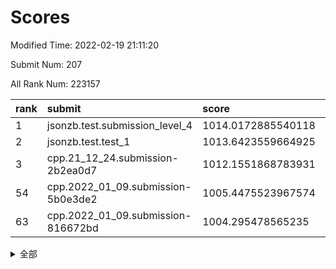 # Scores

Modified Time: 2022-02-19 21:11:20

Submit Num: 207

All Rank Num: 223157

| rank |               submit               |       score        |       sigma        | pk_num |
| :--- | :--------------------------------- | :----------------- | :----------------- | :----- |
| 1    | jsonzb.test.submission_level_4     | 1014.0172885540118 | 0.785214557392349  | 4308   |
| 2    | jsonzb.test.test_1                 | 1013.6423559664925 | 0.820090663154041  | 4310   |
| 3    | cpp.21_12_24.submission-2b2ea0d7   | 1012.1551868783931 | 0.7847594416254347 | 4311   |
| 54   | cpp.2022_01_09.submission-5b0e3de2 | 1005.4475523967574 | 0.723466511400517  | 4311   |
| 63   | cpp.2022_01_09.submission-816672bd | 1004.295478565235  | 0.7254095377953224 | 4311   |


<details>
<summary>全部</summary>

| rank |                 submit                 |       score        |       sigma        | pk_num |
| :--- | :------------------------------------- | :----------------- | :----------------- | :----- |
| 1    | jsonzb.test.submission_level_4         | 1014.0172885540118 | 0.785214557392349  | 4308   |
| 2    | jsonzb.test.test_1                     | 1013.6423559664925 | 0.820090663154041  | 4310   |
| 3    | cpp.21_12_24.submission-2b2ea0d7       | 1012.1551868783931 | 0.7847594416254347 | 4311   |
| 4    | gobigger.level_3.submission_level_3_12 | 1011.8027910821429 | 0.7705666382920814 | 4310   |
| 5    | gobigger.level_3.submission_level_3_25 | 1011.7254964349103 | 0.7621014833161086 | 4313   |
| 6    | gobigger.level_3.submission_level_3_44 | 1011.6255680121266 | 0.7640548874128255 | 4316   |
| 7    | gobigger.level_3.submission_level_3_4  | 1011.5879314411609 | 0.7718212919323423 | 4308   |
| 8    | gobigger.level_3.submission_level_3_32 | 1011.4436852550562 | 0.780056424251656  | 4312   |
| 9    | gobigger.level_3.submission_level_3_33 | 1011.1916907899212 | 0.7652211218268599 | 4304   |
| 10   | gobigger.level_3.submission_level_3_1  | 1011.0905728274712 | 0.7713161962734592 | 4313   |
| 11   | gobigger.level_3.submission_level_3_48 | 1010.9396894175148 | 0.7759431753669147 | 4306   |
| 12   | gobigger.level_3.submission_level_3_2  | 1010.8610349944607 | 0.7787186252841098 | 4310   |
| 13   | gobigger.level_3.submission_level_3_22 | 1010.7717070394914 | 0.7680905732413524 | 4315   |
| 14   | gobigger.level_3.submission_level_3_15 | 1010.7481427463871 | 0.795907205596503  | 4316   |
| 15   | gobigger.level_3.submission_level_3_37 | 1010.7398810291608 | 0.7518402453157119 | 4312   |
| 16   | gobigger.level_3.submission_level_3_35 | 1010.7145032321072 | 0.7725365930954111 | 4317   |
| 17   | gobigger.level_3.submission_level_3_19 | 1010.6411550575376 | 0.7838320500464732 | 4307   |
| 18   | gobigger.level_3.submission_level_3_23 | 1010.6241454052177 | 0.7728147354243923 | 4315   |
| 19   | gobigger.level_3.submission_level_3_31 | 1010.6236526227252 | 0.7957694765293846 | 4311   |
| 20   | gobigger.level_3.submission_level_3_27 | 1010.5817839595101 | 0.7782993154389783 | 4315   |
| 21   | gobigger.level_3.submission_level_3_10 | 1010.5576938694611 | 0.7353514631408742 | 4313   |
| 22   | gobigger.level_3.submission_level_3_47 | 1010.4757625260879 | 0.7674606172231847 | 4310   |
| 23   | gobigger.level_3.submission_level_3_38 | 1010.4553705615613 | 0.7594982630404885 | 4307   |
| 24   | gobigger.level_3.submission_level_3_11 | 1010.2581798337699 | 0.746207511409306  | 4306   |
| 25   | gobigger.level_3.submission_level_3_40 | 1010.2559103009384 | 0.7752522997465737 | 4315   |
| 26   | gobigger.level_3.submission_level_3_5  | 1010.2115732014902 | 0.7572260993931038 | 4313   |
| 27   | gobigger.level_3.submission_level_3_36 | 1010.1949899933402 | 0.7742751038452903 | 4318   |
| 28   | gobigger.level_3.submission_level_3_8  | 1010.1476831856999 | 0.7509595532304206 | 4315   |
| 29   | gobigger.level_3.submission_level_3_39 | 1010.0026587747033 | 0.7616540852960517 | 4314   |
| 30   | gobigger.level_3.submission_level_3_16 | 1009.9621370490279 | 0.7678804652427617 | 4311   |
| 31   | gobigger.level_3.submission_level_3_0  | 1009.8552605033038 | 0.7558069653918332 | 4310   |
| 32   | gobigger.level_3.submission_level_3_34 | 1009.8424787183778 | 0.7516779913533497 | 4312   |
| 33   | gobigger.level_3.submission_level_3_18 | 1009.8032320120396 | 0.7481961810316076 | 4311   |
| 34   | gobigger.level_3.submission_level_3_30 | 1009.8005889896898 | 0.757700518888126  | 4315   |
| 35   | gobigger.level_3.submission_level_3_6  | 1009.7943144128867 | 0.7470428848400789 | 4316   |
| 36   | gobigger.level_3.submission_level_3_9  | 1009.7739776868624 | 0.7608040207114752 | 4309   |
| 37   | gobigger.level_3.submission_level_3_21 | 1009.7587984348334 | 0.7614820548799897 | 4313   |
| 38   | gobigger.level_3.submission_level_3_7  | 1009.7212769383478 | 0.7758633573621114 | 4310   |
| 39   | gobigger.level_3.submission_level_3_3  | 1009.6762027992087 | 0.7565252887031182 | 4312   |
| 40   | gobigger.level_3.submission_level_3_42 | 1009.5806334063217 | 0.7616312189346838 | 4313   |
| 41   | gobigger.level_3.submission_level_3_20 | 1009.4712826599184 | 0.7641786156353009 | 4314   |
| 42   | gobigger.level_3.submission_level_3_13 | 1009.3944905406357 | 0.7624359927225481 | 4311   |
| 43   | gobigger.level_3.submission_level_3_24 | 1009.259458079279  | 0.7708031701377045 | 4304   |
| 44   | gobigger.level_3.submission_level_3_28 | 1009.1598129069147 | 0.7524586925650499 | 4310   |
| 45   | gobigger.level_3.submission_level_3_46 | 1008.8847559349904 | 0.7646956299624018 | 4314   |
| 46   | gobigger.level_3.submission_level_3_45 | 1008.8203888315925 | 0.7529702422580288 | 4311   |
| 47   | gobigger.level_3.submission_level_3_26 | 1008.723995905053  | 0.7573732551386043 | 4312   |
| 48   | gobigger.level_3.submission_level_3_41 | 1008.5289593142526 | 0.7687972271164988 | 4310   |
| 49   | gobigger.level_3.submission_level_3_14 | 1008.3555003802728 | 0.7466642813281663 | 4317   |
| 50   | gobigger.level_3.submission_level_3_43 | 1008.3107916881165 | 0.7488902078842528 | 4309   |
| 51   | gobigger.level_3.submission_level_3_29 | 1008.2807002149343 | 0.7490635508437277 | 4316   |
| 52   | gobigger.level_3.submission_level_3_49 | 1008.1487630467676 | 0.7438306887923523 | 4308   |
| 53   | gobigger.level_3.submission_level_3_17 | 1006.907254267742  | 0.7432059773252694 | 4312   |
| 54   | cpp.2022_01_09.submission-5b0e3de2     | 1005.4475523967574 | 0.723466511400517  | 4311   |
| 55   | gobigger.level_1.submission_level_1_29 | 1004.9319487421787 | 0.7257523649395388 | 4314   |
| 56   | gobigger.level_1.submission_level_1_21 | 1004.7571423801403 | 0.7238543407016172 | 4312   |
| 57   | gobigger.level_1.submission_level_1_7  | 1004.7460896930673 | 0.7130341669664493 | 4314   |
| 58   | gobigger.level_1.submission_level_1_15 | 1004.6853408613578 | 0.7270709587226293 | 4312   |
| 59   | gobigger.level_1.submission_level_1_36 | 1004.5205721933486 | 0.7201927653108628 | 4311   |
| 60   | gobigger.level_1.submission_level_1_22 | 1004.5047706622113 | 0.7218265633968717 | 4311   |
| 61   | gobigger.level_1.submission_level_1_23 | 1004.466012209504  | 0.7262508638915746 | 4307   |
| 62   | gobigger.level_1.submission_level_1_38 | 1004.3633761187338 | 0.7164521745560939 | 4312   |
| 63   | cpp.2022_01_09.submission-816672bd     | 1004.295478565235  | 0.7254095377953224 | 4311   |
| 64   | gobigger.level_1.submission_level_1_9  | 1004.1577515868983 | 0.7187992568403132 | 4314   |
| 65   | gobigger.level_1.submission_level_1_39 | 1004.0516054479002 | 0.7079665014102664 | 4311   |
| 66   | gobigger.level_1.submission_level_1_13 | 1004.0373145981195 | 0.7228891646053612 | 4312   |
| 67   | gobigger.level_1.submission_level_1_37 | 1004.0266106196516 | 0.7087290070623312 | 4318   |
| 68   | gobigger.level_1.submission_level_1_33 | 1003.9631845400191 | 0.7077497562718797 | 4309   |
| 69   | gobigger.level_1.submission_level_1_8  | 1003.8494753971728 | 0.7039424929161883 | 4314   |
| 70   | gobigger.level_1.submission_level_1_25 | 1003.763481929193  | 0.7184011991742763 | 4311   |
| 71   | gobigger.level_1.submission_level_1_40 | 1003.7477300018771 | 0.7182508663570621 | 4314   |
| 72   | gobigger.level_1.submission_level_1_48 | 1003.723995920297  | 0.7177898387992351 | 4312   |
| 73   | gobigger.level_1.submission_level_1_35 | 1003.7051927542454 | 0.7169013928209431 | 4316   |
| 74   | gobigger.level_1.submission_level_1_28 | 1003.6615263401064 | 0.7191713100655315 | 4313   |
| 75   | gobigger.level_1.submission_level_1_34 | 1003.637887533471  | 0.7262237784920575 | 4308   |
| 76   | gobigger.level_1.submission_level_1_32 | 1003.6088344868242 | 0.7149918449343569 | 4309   |
| 77   | gobigger.level_1.submission_level_1_24 | 1003.5405195143194 | 0.7075288877167882 | 4316   |
| 78   | gobigger.level_1.submission_level_1_14 | 1003.5100677992481 | 0.7256298726667475 | 4309   |
| 79   | gobigger.level_1.submission_level_1_47 | 1003.3974123886605 | 0.714405209536521  | 4310   |
| 80   | gobigger.level_1.submission_level_1_43 | 1003.3728524280464 | 0.703661223975428  | 4308   |
| 81   | gobigger.level_1.submission_level_1_16 | 1003.3722596738227 | 0.714856850776178  | 4310   |
| 82   | gobigger.level_1.submission_level_1_18 | 1003.3665215953783 | 0.7107399538049478 | 4315   |
| 83   | gobigger.level_1.submission_level_1_45 | 1003.3131332710884 | 0.7182144408330585 | 4314   |
| 84   | gobigger.level_1.submission_level_1_6  | 1003.312452704369  | 0.7111022757786533 | 4316   |
| 85   | gobigger.level_1.submission_level_1_44 | 1003.3000045791341 | 0.7171072004565844 | 4312   |
| 86   | gobigger.level_1.submission_level_1_30 | 1003.2843510595951 | 0.7225171344741309 | 4315   |
| 87   | gobigger.level_1.submission_level_1_5  | 1003.2114078678073 | 0.7246209148063727 | 4312   |
| 88   | gobigger.level_1.submission_level_1_17 | 1002.9847687903319 | 0.7129215567688566 | 4313   |
| 89   | gobigger.level_1.submission_level_1_19 | 1002.9009396900206 | 0.7304911723501588 | 4315   |
| 90   | gobigger.level_1.submission_level_1_27 | 1002.8717342745281 | 0.7167791177895336 | 4311   |
| 91   | gobigger.level_1.submission_level_1_12 | 1002.8524287588649 | 0.7206323232404471 | 4314   |
| 92   | gobigger.level_1.submission_level_1_0  | 1002.784739273826  | 0.7218383919298378 | 4309   |
| 93   | gobigger.level_1.submission_level_1_42 | 1002.771502485516  | 0.7309540012110012 | 4312   |
| 94   | gobigger.level_1.submission_level_1_26 | 1002.7178885238843 | 0.7115275302046856 | 4312   |
| 95   | gobigger.level_1.submission_level_1_2  | 1002.6130803794965 | 0.7105914477488082 | 4307   |
| 96   | gobigger.level_1.submission_level_1_31 | 1002.5987699410719 | 0.7144267743957528 | 4311   |
| 97   | gobigger.level_1.submission_level_1_1  | 1002.5867925548489 | 0.7221985694590067 | 4309   |
| 98   | gobigger.level_1.submission_level_1_49 | 1002.5688091876219 | 0.7172472503373628 | 4316   |
| 99   | gobigger.level_1.submission_level_1_11 | 1001.9972696533748 | 0.7147365162422343 | 4315   |
| 100  | gobigger.level_1.submission_level_1_20 | 1001.8444266663256 | 0.7119364975731012 | 4312   |
| 101  | gobigger.level_1.submission_level_1_41 | 1001.8343214173891 | 0.7047120087323366 | 4310   |
| 102  | gobigger.level_1.submission_level_1_3  | 1001.721239052693  | 0.709105074788236  | 4314   |
| 103  | gobigger.level_1.submission_level_1_10 | 1001.6435985782451 | 0.7122437900168752 | 4315   |
| 104  | gobigger.level_1.submission_level_1_4  | 1001.6331449833416 | 0.7074087334900067 | 4311   |
| 105  | gobigger.level_1.submission_level_1_46 | 1001.5678093951547 | 0.7083328424305372 | 4314   |
| 106  | gobigger.random.submission_random_42   | 997.3536133140744  | 0.7143829958676825 | 4317   |
| 107  | gobigger.random.submission_random_21   | 997.2650573165845  | 0.6871072545412715 | 4310   |
| 108  | gobigger.random.submission_random_23   | 996.8964036771356  | 0.7043447669915988 | 4314   |
| 109  | gobigger.random.submission_random_4    | 996.8851602273121  | 0.7048823351181911 | 4311   |
| 110  | gobigger.random.submission_random_35   | 996.8130931252458  | 0.703539560293884  | 4312   |
| 111  | gobigger.random.submission_random_24   | 996.7848875416674  | 0.7080373249134639 | 4315   |
| 112  | gobigger.random.submission_random_17   | 996.7821441628594  | 0.7000391423058642 | 4309   |
| 113  | gobigger.random.submission_random_29   | 996.710344632036   | 0.7089191105915692 | 4317   |
| 114  | gobigger.random.submission_random_44   | 996.6725951909531  | 0.7095136363812331 | 4319   |
| 115  | gobigger.random.submission_random_40   | 996.5249143635108  | 0.7029344186053861 | 4313   |
| 116  | gobigger.random.submission_random_34   | 996.5224898848548  | 0.69713633370586   | 4310   |
| 117  | gobigger.random.submission_random_37   | 996.4535255540924  | 0.7176106308374691 | 4312   |
| 118  | gobigger.random.submission_random_47   | 996.4166898906103  | 0.7176793817808861 | 4312   |
| 119  | gobigger.random.submission_random_28   | 996.3786207501636  | 0.700005630774843  | 4309   |
| 120  | gobigger.random.submission_random_32   | 996.3668034758956  | 0.716481844678175  | 4316   |
| 121  | gobigger.random.submission_random_6    | 996.3535532326569  | 0.7111742235871357 | 4313   |
| 122  | gobigger.random.submission_random_14   | 996.2027854637116  | 0.7042903270115533 | 4310   |
| 123  | gobigger.random.submission_random_3    | 996.1263301169284  | 0.7029719151377071 | 4309   |
| 124  | gobigger.random.submission_random_27   | 996.0721258839064  | 0.7178482070707576 | 4312   |
| 125  | gobigger.random.submission_random_13   | 996.0627015477787  | 0.7224079257303823 | 4312   |
| 126  | gobigger.random.submission_random_5    | 996.0433335053508  | 0.7178782392599026 | 4316   |
| 127  | gobigger.random.submission_random_10   | 996.0357080542872  | 0.7055621323386017 | 4313   |
| 128  | gobigger.random.submission_random_38   | 995.9682099927863  | 0.6998292108443638 | 4309   |
| 129  | gobigger.random.submission_random_49   | 995.9465250371143  | 0.7211694002588666 | 4316   |
| 130  | gobigger.random.submission_random_12   | 995.81514399848    | 0.7163004858658549 | 4311   |
| 131  | gobigger.random.submission_random_2    | 995.8078643507206  | 0.7064754381431588 | 4316   |
| 132  | gobigger.random.submission_random_36   | 995.8027116980934  | 0.7160949132411167 | 4310   |
| 133  | gobigger.random.submission_random_25   | 995.7076731117492  | 0.7258940381788954 | 4320   |
| 134  | gobigger.random.submission_random_1    | 995.6730050708069  | 0.7183200474858527 | 4312   |
| 135  | gobigger.random.submission_random_46   | 995.6505461197258  | 0.7149962381213872 | 4311   |
| 136  | gobigger.random.submission_random_43   | 995.6501652673858  | 0.7198387778329688 | 4311   |
| 137  | gobigger.random.submission_random_33   | 995.5757976831381  | 0.7216262269407974 | 4311   |
| 138  | gobigger.random.submission_random_30   | 995.5402801791188  | 0.7283054880591232 | 4316   |
| 139  | gobigger.random.submission_random_48   | 995.5124327037344  | 0.7271136997451823 | 4311   |
| 140  | gobigger.random.submission_random_7    | 995.500441043547   | 0.716893423819492  | 4314   |
| 141  | gobigger.random.submission_random_8    | 995.4921775880724  | 0.716730042699594  | 4310   |
| 142  | gobigger.random.submission_random_22   | 995.4108479945547  | 0.7110810320407137 | 4312   |
| 143  | gobigger.random.submission_random_39   | 995.408247115366   | 0.7148679973509465 | 4311   |
| 144  | gobigger.random.submission_random_31   | 995.3226846226739  | 0.7091103196966005 | 4311   |
| 145  | gobigger.random.submission_random_41   | 995.2592053474989  | 0.7185407561975315 | 4313   |
| 146  | gobigger.random.submission_random_45   | 995.2086369571687  | 0.7252090773057492 | 4313   |
| 147  | gobigger.random.submission_random_16   | 995.0219512039547  | 0.7335068511459901 | 4312   |
| 148  | gobigger.random.submission_random_18   | 995.0187466308269  | 0.6964508883646123 | 4315   |
| 149  | gobigger.random.submission_random_9    | 994.9367332743599  | 0.7180012286731124 | 4308   |
| 150  | gobigger.random.submission_random_15   | 994.9104954037082  | 0.713579485384329  | 4311   |
| 151  | gobigger.random.submission_random_19   | 994.8753066019347  | 0.7176493378990954 | 4314   |
| 152  | gobigger.random.submission_random_20   | 994.8313613464742  | 0.7180203007136761 | 4316   |
| 153  | gobigger.random.submission_random_0    | 994.7430766078772  | 0.7225172630317757 | 4313   |
| 154  | gobigger.random.submission_random_11   | 994.6402560577978  | 0.7092280019155751 | 4315   |
| 155  | gobigger.random.submission_random_26   | 994.4085966083197  | 0.7323179303901236 | 4313   |
| 156  | gobigger.level_2.submission_level_2_28 | 993.9030418864006  | 0.724476129637579  | 4314   |
| 157  | gobigger.level_2.submission_level_2_37 | 993.8640738481189  | 0.7457446645812891 | 4313   |
| 158  | gobigger.level_2.submission_level_2_30 | 993.859603961162   | 0.7176404497956762 | 4313   |
| 159  | gobigger.level_2.submission_level_2_31 | 993.8424767472554  | 0.7230066643270927 | 4311   |
| 160  | gobigger.level_2.submission_level_2_40 | 993.6828177391872  | 0.7272793848357386 | 4312   |
| 161  | gobigger.level_2.submission_level_2_20 | 993.3537786592526  | 0.7636356784291646 | 4312   |
| 162  | gobigger.level_2.submission_level_2_13 | 992.848467153186   | 0.739747019813936  | 4308   |
| 163  | gobigger.level_2.submission_level_2_17 | 992.7403837210171  | 0.7439727997223906 | 4317   |
| 164  | gobigger.level_2.submission_level_2_2  | 992.71669871567    | 0.7457438005766546 | 4315   |
| 165  | gobigger.level_2.submission_level_2_47 | 992.6641473111458  | 0.7576481900049532 | 4314   |
| 166  | gobigger.level_2.submission_level_2_12 | 992.6510406299482  | 0.7422707030522637 | 4313   |
| 167  | gobigger.level_2.submission_level_2_8  | 992.6201720796759  | 0.7418017482256867 | 4313   |
| 168  | gobigger.level_2.submission_level_2_43 | 992.5269562183774  | 0.749987174281136  | 4312   |
| 169  | gobigger.level_2.submission_level_2_24 | 992.4582292442174  | 0.7357498720993292 | 4312   |
| 170  | gobigger.level_2.submission_level_2_49 | 992.4217759336844  | 0.7372366965798556 | 4314   |
| 171  | gobigger.level_2.submission_level_2_9  | 992.3946823775805  | 0.7420332705514715 | 4310   |
| 172  | gobigger.level_2.submission_level_2_23 | 992.392586879859   | 0.736005781223424  | 4311   |
| 173  | gobigger.level_2.submission_level_2_39 | 992.3395175846651  | 0.726993858891386  | 4313   |
| 174  | gobigger.level_2.submission_level_2_10 | 992.3079273637195  | 0.7430992578216342 | 4312   |
| 175  | gobigger.level_2.submission_level_2_34 | 992.2745768488661  | 0.7314643069266181 | 4313   |
| 176  | gobigger.level_2.submission_level_2_41 | 992.2726470701336  | 0.7397289884163597 | 4317   |
| 177  | gobigger.level_2.submission_level_2_21 | 992.2626091127125  | 0.7371377778204348 | 4310   |
| 178  | gobigger.level_2.submission_level_2_11 | 992.247125378241   | 0.7272167164968629 | 4312   |
| 179  | gobigger.level_2.submission_level_2_7  | 992.1989430682983  | 0.758206431052631  | 4312   |
| 180  | gobigger.level_2.submission_level_2_33 | 992.0255623789234  | 0.7483987570272671 | 4312   |
| 181  | gobigger.level_2.submission_level_2_36 | 991.993993628714   | 0.7773141859837833 | 4309   |
| 182  | gobigger.level_2.submission_level_2_0  | 991.97087856824    | 0.751743636733128  | 4313   |
| 183  | gobigger.level_2.submission_level_2_1  | 991.9514496649717  | 0.7431501023777861 | 4310   |
| 184  | gobigger.level_2.submission_level_2_29 | 991.9500529528243  | 0.7431382472393031 | 4313   |
| 185  | gobigger.level_2.submission_level_2_3  | 991.8731787404131  | 0.7489359549435836 | 4318   |
| 186  | gobigger.level_2.submission_level_2_38 | 991.7110120171815  | 0.7478016380456702 | 4309   |
| 187  | gobigger.level_2.submission_level_2_26 | 991.6954369940377  | 0.7572906164295148 | 4310   |
| 188  | gobigger.level_2.submission_level_2_27 | 991.6807029126975  | 0.7416618413199537 | 4314   |
| 189  | gobigger.level_2.submission_level_2_6  | 991.6539961201622  | 0.742542815354152  | 4311   |
| 190  | gobigger.level_2.submission_level_2_35 | 991.629976477009   | 0.7593144548291532 | 4313   |
| 191  | gobigger.level_2.submission_level_2_15 | 991.5988062965329  | 0.7520149477891284 | 4314   |
| 192  | gobigger.level_2.submission_level_2_16 | 991.5874539283677  | 0.7506106953132333 | 4310   |
| 193  | gobigger.level_2.submission_level_2_22 | 991.5845796192017  | 0.7879507673375218 | 4313   |
| 194  | gobigger.level_2.submission_level_2_42 | 991.3710157005612  | 0.7687955461517089 | 4309   |
| 195  | gobigger.level_2.submission_level_2_44 | 991.3423863656435  | 0.7510795550868394 | 4308   |
| 196  | gobigger.level_2.submission_level_2_5  | 991.3076190398997  | 0.7414873669089579 | 4317   |
| 197  | gobigger.level_2.submission_level_2_25 | 991.2146104660518  | 0.7473190669988351 | 4315   |
| 198  | gobigger.level_2.submission_level_2_4  | 991.1995343852651  | 0.759868957070808  | 4311   |
| 199  | gobigger.level_2.submission_level_2_18 | 991.1164514671909  | 0.7711518280255866 | 4317   |
| 200  | gobigger.level_2.submission_level_2_19 | 990.9622465741422  | 0.7471234326906767 | 4314   |
| 201  | gobigger.level_2.submission_level_2_48 | 990.6674412252747  | 0.7629167055447754 | 4312   |
| 202  | gobigger.level_2.submission_level_2_46 | 990.6568723551114  | 0.762558146897901  | 4311   |
| 203  | gobigger.level_2.submission_level_2_32 | 990.629974813084   | 0.751811713936223  | 4310   |
| 204  | gobigger.level_2.submission_level_2_14 | 990.4660246941392  | 0.750353553162768  | 4315   |
| 205  | gobigger.level_2.submission_level_2_45 | 989.9008774196116  | 0.7805932910914358 | 4307   |
| 206  | gobigger.none.submission_none_1        | 978.2457471781353  | 1.2279056388831193 | 4312   |
| 207  | gobigger.none.submission_none_0        | 976.8686373148934  | 1.3680164969356008 | 4312   |

</details>